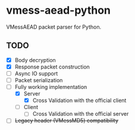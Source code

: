 # vmess-aead-python

VMessAEAD packet parser for Python.

## TODO

- [x] Body decryption
- [x] Response packet construction
- [ ] Async IO support
- [ ] Packet serialization
- [ ] Fully working implementation
  - [x] Server
    - [x] Cross Validation with the official client
  - [ ] Client
    - [ ] Cross Validation with the official server
- [ ] ~~Legacy header (VMessMD5) compatibility~~
